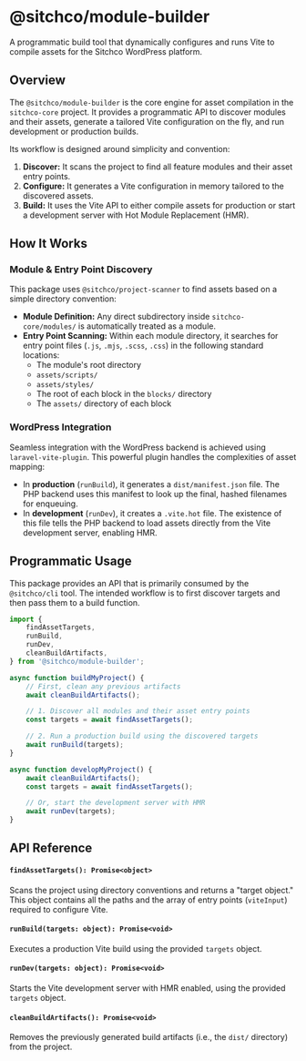 # @sitchco/module-builder

A programmatic build tool that dynamically configures and runs Vite to compile assets for the Sitchco WordPress platform.

## Overview

The `@sitchco/module-builder` is the core engine for asset compilation in the `sitchco-core` project. It provides a programmatic API to discover modules and their assets, generate a tailored Vite configuration on the fly, and run development or production builds.

Its workflow is designed around simplicity and convention:

1.  **Discover:** It scans the project to find all feature modules and their asset entry points.
2.  **Configure:** It generates a Vite configuration in memory tailored to the discovered assets.
3.  **Build:** It uses the Vite API to either compile assets for production or start a development server with Hot Module Replacement (HMR).

## How It Works

### Module & Entry Point Discovery

This package uses `@sitchco/project-scanner` to find assets based on a simple directory convention:

* **Module Definition:** Any direct subdirectory inside `sitchco-core/modules/` is automatically treated as a module.
* **Entry Point Scanning:** Within each module directory, it searches for entry point files (`.js`, `.mjs`, `.scss`, `.css`) in the following standard locations:
    * The module's root directory
    * `assets/scripts/`
    * `assets/styles/`
    * The root of each block in the `blocks/` directory
    * The `assets/` directory of each block

### WordPress Integration

Seamless integration with the WordPress backend is achieved using `laravel-vite-plugin`. This powerful plugin handles the complexities of asset mapping:

* In **production** (`runBuild`), it generates a `dist/manifest.json` file. The PHP backend uses this manifest to look up the final, hashed filenames for enqueuing.
* In **development** (`runDev`), it creates a `.vite.hot` file. The existence of this file tells the PHP backend to load assets directly from the Vite development server, enabling HMR.

## Programmatic Usage

This package provides an API that is primarily consumed by the `@sitchco/cli` tool. The intended workflow is to first discover targets and then pass them to a build function.

```javascript
import {
    findAssetTargets,
    runBuild,
    runDev,
    cleanBuildArtifacts,
} from '@sitchco/module-builder';

async function buildMyProject() {
    // First, clean any previous artifacts
    await cleanBuildArtifacts();

    // 1. Discover all modules and their asset entry points
    const targets = await findAssetTargets();

    // 2. Run a production build using the discovered targets
    await runBuild(targets);
}

async function developMyProject() {
    await cleanBuildArtifacts();
    const targets = await findAssetTargets();

    // Or, start the development server with HMR
    await runDev(targets);
}
```

## API Reference

#### `findAssetTargets(): Promise<object>`

Scans the project using directory conventions and returns a "target object." This object contains all the paths and the array of entry points (`viteInput`) required to configure Vite.

#### `runBuild(targets: object): Promise<void>`

Executes a production Vite build using the provided `targets` object.

#### `runDev(targets: object): Promise<void>`

Starts the Vite development server with HMR enabled, using the provided `targets` object.

#### `cleanBuildArtifacts(): Promise<void>`

Removes the previously generated build artifacts (i.e., the `dist/` directory) from the project.

